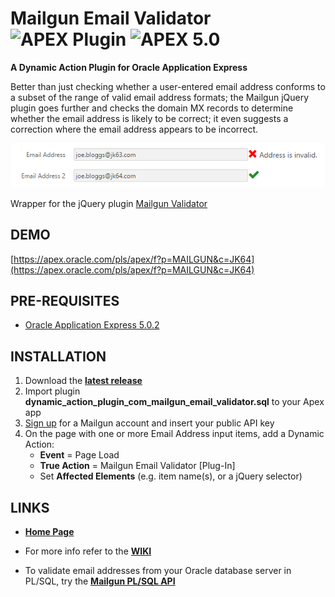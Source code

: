 # Mailgun Email Validator ![APEX Plugin](https://cdn.rawgit.com/Dani3lSun/apex-github-badges/b7e95341/badges/apex-plugin-badge.svg) ![APEX 5.0](https://cdn.rawgit.com/jeffreykemp/apex-github-badges/master/badges/apex-5.0-badge.svg)

**A Dynamic Action Plugin for Oracle Application Express**

Better than just checking whether a user-entered email address conforms to a subset of the range of valid email address formats; the Mailgun jQuery plugin goes further and checks the domain MX records to determine whether the email address is likely to be correct; it even suggests a correction where the email address appears to be incorrect.

![](https://raw.githubusercontent.com/jeffreykemp/jk64-plugin-mailgunemailvalidator/master/src/preview.png)

Wrapper for the jQuery plugin [Mailgun Validator](https://github.com/mailgun/validator-demo)

## DEMO ##

[https://apex.oracle.com/pls/apex/f?p=MAILGUN&c=JK64](https://apex.oracle.com/pls/apex/f?p=MAILGUN&c=JK64)

## PRE-REQUISITES ##

* [Oracle Application Express 5.0.2](https://apex.oracle.com)

## INSTALLATION ##

1. Download the **[latest release](https://github.com/jeffreykemp/jk64-plugin-mailgunemailvalidator/releases/latest)**
2. Import plugin **dynamic_action_plugin_com_mailgun_email_validator.sql** to your Apex app
3. [Sign up](https://mailgun.com/signup) for a Mailgun account and insert your public API key
4. On the page with one or more Email Address input items, add a Dynamic Action:
      * **Event** = Page Load
      * **True Action** = Mailgun Email Validator [Plug-In]
      * Set **Affected Elements** (e.g. item name(s), or a jQuery selector)

## LINKS ##

* **[Home Page](http://jeffreykemp.github.io/jk64-plugin-mailgunemailvalidator/)**

* For more info refer to the **[WIKI](https://github.com/jeffreykemp/jk64-plugin-mailgunemailvalidator/wiki)**

* To validate email addresses from your Oracle database server in PL/SQL, try the **[Mailgun PL/SQL API](https://github.com/jeffreykemp/mailgun-plsql-api)**
